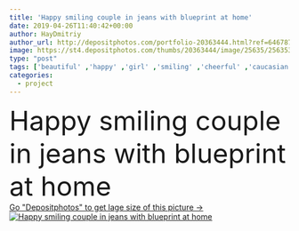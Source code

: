 ```yaml
---
title: 'Happy smiling couple in jeans with blueprint at home'
date: 2019-04-26T11:40:42+00:00
author: HayDmitriy
author_url: http://depositphotos.com/portfolio-20363444.html?ref=64678756
image: https://st4.depositphotos.com/thumbs/20363444/image/25635/256353088/api_thumb_450.jpg?forcejpeg=true
type: "post"
tags: ['beautiful' ,'happy' ,'girl' ,'smiling' ,'cheerful' ,'caucasian' ,'smile' ,'cardboard' ,'packing' ,'carton' ,'family' ,'man' ,'emotion' ,'beard' ,'packages' ,'home' ,'couple' ,'moving' ,'woman' ,'emotional' ,'boxes' ,'room' ,'placard' ,'together' ,'togetherness' ,'indoors' ,'project' ,'delivery' ,'attractive' ,'Jeans' ,'handsome' ,'wife' ,'husband' ,'relationship' ,'blueprint' ,'bearded' ,'relocation' ,'looking at camera' ,'Two People' ,'copy space' ,'young adult' ,'New Life' ,'acoustic guitar' ]
categories: 
  - project
---
```

<div aling="center">
            <font size="60"> Happy smiling couple in jeans with blueprint at home</font>   
</div>
<div>
    <a href='https://depositphotos.com/256353088/stock-photo-happy-smiling-couple-jeans-blueprint.html?ref=64678756' target=_blank > Go "Depositphotos" to get lage size of this picture ->
        <img href='https://depositphotos.com/256353088/stock-photo-happy-smiling-couple-jeans-blueprint.html?ref=64678756' src='https://st4.depositphotos.com/20363444/25635/i/950/depositphotos_256353088-stock-photo-happy-smiling-couple-jeans-blueprint.jpg?forcejpeg=true' alt='Happy smiling couple in jeans with blueprint at home' >
    </a>
</div>
